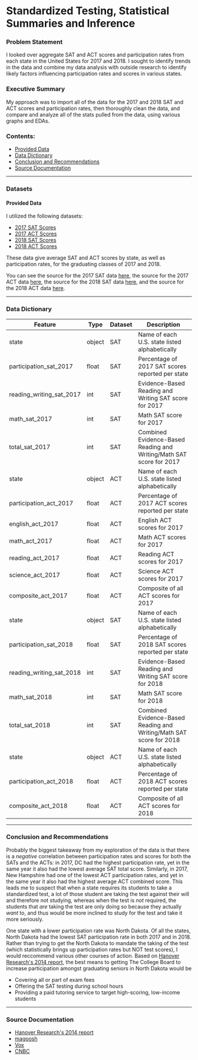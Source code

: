 
# Standardized Testing, Statistical Summaries and Inference



### Problem Statement

I looked over aggregate SAT and ACT scores and participation rates from each state in the United States for 2017 and 2018. I sought to identify trends in the data and combine my data analysis with outside research to identify likely factors influencing participation rates and scores in various states.

### Executive Summary

My approach was to import all of the data for the 2017 and 2018 SAT and ACT scores and participation rates, then thoroughly clean the data, and compare and analyze all of the stats pulled from the data, using various graphs and EDAs.


### Contents:
- [Provided Data](#Provided-Data)
- [Data Dictionary](#Data-Dictionary)
- [Conclusion and Recommendations](#Conclusion-and-Recommendations)
- [Source Documentation](#Source-Documentation)


---

### Datasets

#### Provided Data

I utilized the following datasets:

- [2017 SAT Scores](./data/sat_2017.csv)
- [2017 ACT Scores](./data/act_2017.csv)
- [2018 SAT Scores](./data/SAT2018.csv)
- [2018 ACT Scores](./data/ACT_2018.csv)

These data give average SAT and ACT scores by state, as well as participation rates, for the graduating classes of 2017 and 2018.

You can see the source for the 2017 SAT data [here](https://blog.collegevine.com/here-are-the-average-sat-scores-by-state/), the source for the 2017 ACT data [here](https://blog.prepscholar.com/act-scores-by-state-averages-highs-and-lows), the source for the 2018 SAT data [here](https://reports.collegeboard.org/sat-suite-program-results/state-results), and the source for the 2018 ACT data [here](http://www.act.org/content/dam/act/unsecured/documents/cccr2018/Average-Scores-by-State.pdf).

---

### Data Dictionary

|Feature|Type|Dataset|Description|
|---|---|---|---|
|state|object|SAT|Name of each U.S. state listed alphabetically|
|participation_sat_2017|float|SAT|Percentage of 2017 SAT scores reported per state|
|reading_writing_sat_2017|int|SAT|Evidence-Based Reading and Writing SAT score for 2017|
|math_sat_2017|int|SAT|Math SAT score for 2017|
|total_sat_2017|int|SAT|Combined Evidence-Based Reading and Writing/Math SAT score for 2017|
|state|object|ACT|Name of each U.S. state listed alphabetically|
|participation_act_2017|float|ACT|Percentage of 2017 ACT scores reported per state|
|english_act_2017|float|ACT|English ACT scores for 2017|
|math_act_2017|float|ACT|Math ACT scores for 2017|
|reading_act_2017|float|ACT|Reading ACT scores for 2017|
|science_act_2017|float|ACT|Science ACT scores for 2017|
|composite_act_2017|float|ACT|Composite of all ACT scores for 2017|
|state|object|SAT|Name of each U.S. state listed alphabetically|
|participation_sat_2018|float|SAT|Percentage of 2018 SAT scores reported per state|
|reading_writing_sat_2018|int|SAT|Evidence-Based Reading and Writing SAT score for 2018|
|math_sat_2018|int|SAT|Math SAT score for 2018|
|total_sat_2018|int|SAT|Combined Evidence-Based Reading and Writing/Math SAT score for 2018|
|state|object|ACT|Name of each U.S. state listed alphabetically|
|participation_act_2018|float|ACT|Percentage of 2018 ACT scores reported per state|
|composite_act_2018|float|ACT|Composite of all ACT scores for 2018|



---


### Conclusion and Recommendations
Probably the biggest takeaway from my exploration of the data is that there is a *negative* correlation between participation rates and scores for both the SATs and the ACTs:  in 2017, DC had the highest participation rate, yet in the same year it also had the lowest average SAT total score.  Similarly, in 2017, New Hampshire had one of the lowest ACT participation rates, and yet in the same year it also had the highest average ACT combined score.  This leads me to suspect that when a state requires its students to take a standardized test, a lot of those student are taking the test against their will and therefore not studying, whereas when the test is *not* required, the students that *are* taking the test are only doing so because they actually *want* to, and thus would be more inclined to study for the test and take it more seriously.

One state with a lower participation rate was North Dakota.  Of all the states, North Dakota had the lowest SAT participation rate in both 2017 and in 2018.  Rather than trying to get the North Dakota to mandate the taking of the test (which statistically brings up participation rates but NOT test scores), I would reccommend various other courses of action.  Based on [Hanover Research's 2014 report](https://www.hanoverresearch.com/media/Best-Practices-to-Increase-SAT-Participation-1.pdf), the best means to getting The College Board to increase participation amongst graduating seniors in North Dakota would be
- Covering all or part of exam fees
- Offering the SAT testing during school hours
- Providing a paid tutoring service to target high-scoring, low-income students


---

### Source Documentation

- [Hanover Research's 2014 report](https://www.hanoverresearch.com/media/Best-Practices-to-Increase-SAT-Participation-1.pdf)
- [magoosh](https://magoosh.com/hs/act/2017/states-that-require-the-act-or-sat/)
- [Vox](https://www.vox.com/the-goods/2019/3/28/18282453/sat-act-college-admission-testing-cost-price)
- [CNBC](https://www.cnbc.com/2018/12/07/median-household-income-in-every-us-state-from-the-census-bureau.html)

